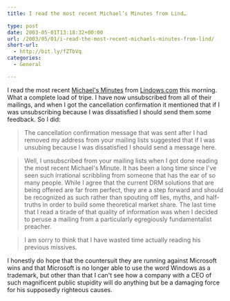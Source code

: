 ```yaml
---
title: I read the most recent Michael’s Minutes from Lind…

type: post
date: 2003-05-01T13:18:32+00:00
url: /2003/05/01/i-read-the-most-recent-michaels-minutes-from-lind/
short-url:
  - http://bit.ly/fZTbVq
categories:
  - General

---
```

I read the most recent <a href="http://www.lindows.com/lindows_michaelsminutes.php">Michael's Minutes</a> from <a href="http://www.lindows.com">Lindows.com</a> this morning. What a complete load of tripe. I have now unsubscribed from all of their mailings, and when I got the cancellation confirmation it mentioned that if I was unsubscribing because I was dissatisfied I should send them some feedback. So I did:

> The cancellation confirmation message that was sent after I had removed my address from your mailing lists suggested that if I was unsubing because I was dissatisfied I should send a message here.

> Well, I unsubscribed from your mailing lists when I got done reading the most recent Michael's Minute. It has been a long time since I've seen such irrational scribbling from someone that has the ear of so many people. While I agree that the current DRM solutions that are being offered are far from perfect, they are a step forward and should be recognized as such rather than spouting off lies, myths, and half-truths in order to build some theoretical market share. The last time that I read a tirade of that quality of information was when I decided to peruse a mailing from a particularly egregiously fundamentalist preacher.

> I am sorry to think that I have wasted time actually reading his previous missives.

I honestly do hope that the countersuit they are running against Microsoft wins and that Microsoft is no longer able to use the word Windows as a trademark, but other than that I can't see how a company with a CEO of such magnificent public stupidity will do anything but be a damaging force for his supposedly righteous causes.